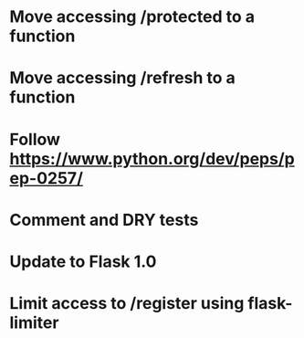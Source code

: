 # Move accessing /protected to a function
# Move accessing /refresh to a function
# Follow https://www.python.org/dev/peps/pep-0257/
# Comment and DRY tests
# Update to Flask 1.0
# Limit access to /register using flask-limiter
